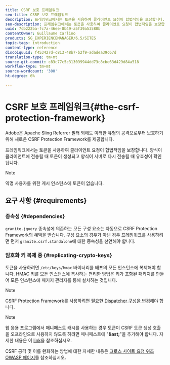 ```yaml
---
title: CSRF 보호 프레임워크
seo-title: CSRF 보호 프레임워크
description: 프레임워크에서는 토큰을 사용하여 클라이언트 요청이 합법적임을 보장합니다.
seo-description: 프레임워크에서는 토큰을 사용하여 클라이언트 요청이 합법적임을 보장합니다.
uuid: 7cb222ba-fc7a-46ee-8b49-a5f39a53580b
contentOwner: Guillaume Carlino
products: SG_EXPERIENCEMANAGER/6.5/SITES
topic-tags: introduction
content-type: reference
discoiquuid: f453427d-c813-48b7-b2f9-adadea39c67d
translation-type: tm+mt
source-git-commit: c83c77c5c313099944dd73c8cbe63d429d84a518
workflow-type: tm+mt
source-wordcount: '300'
ht-degree: 6%

---
```



# CSRF 보호 프레임워크{#the-csrf-protection-framework}

Adobe은 Apache Sling Referrer 필터 외에도 이러한 유형의 공격으로부터 보호하기 위해 새로운 CSRF Protection Framework를 제공합니다.

프레임워크에서는 토큰을 사용하여 클라이언트 요청이 합법적임을 보장합니다. 양식이 클라이언트에 전송될 때 토큰이 생성되고 양식이 서버로 다시 전송될 때 유효성이 확인됩니다.

>[!NOTE]
>
>익명 사용자를 위한 게시 인스턴스에 토큰이 없습니다.

## 요구 사항 {#requirements}

### 종속성 {#dependencies}

`granite.jquery` 종속성에 의존하는 모든 구성 요소는 자동으로 CSRF Protection Framework의 혜택을 받습니다. 구성 요소의 경우가 아닌 경우 프레임워크를 사용하려면 먼저 `granite.csrf.standalone`에 대한 종속성을 선언해야 합니다.

### 암호화 키 복제 중 {#replicating-crypto-keys}

토큰을 사용하려면 `/etc/keys/hmac` 바이너리를 배포의 모든 인스턴스에 복제해야 합니다. HMAC 키를 모든 인스턴스에 복사하는 편리한 방법은 키가 포함된 패키지를 만들어 모든 인스턴스에 패키지 관리자를 통해 설치하는 것입니다.

>[!NOTE]
>
>CSRF Protection Framework를 사용하려면 필요한 [Dispatcher 구성을 변경](https://helpx.adobe.com/kr/experience-manager/dispatcher/user-guide.html)해야 합니다.

>[!NOTE]
>
>웹 응용 프로그램에서 매니페스트 캐시를 사용하는 경우 토큰이 CSRF 토큰 생성 호출을 오프라인으로 사용하지 않도록 하려면 매니페스트에 &quot;**&amp;ast;**&quot;을 추가해야 합니다. 자세한 내용은 이 [link](https://www.w3.org/TR/offline-webapps/)을 참조하십시오.
>
>CSRF 공격 및 이를 완화하는 방법에 대한 자세한 내용은 [크로스 사이트 요청 위조 OWASP 페이지](https://owasp.org/www-community/attacks/csrf)를 참조하십시오.
